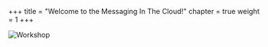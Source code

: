 +++
title = "Welcome to the Messaging In The Cloud!"
chapter = true
weight = 1
+++

![Workshop](/images/epam.png)
